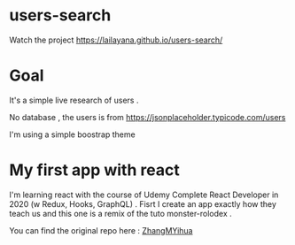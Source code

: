 # users-search
Watch the project https://lailayana.github.io/users-search/

<h1> Goal </h1>

It's a simple live research of users .

No database , the users is from https://jsonplaceholder.typicode.com/users

I'm using a simple boostrap theme 

<h1> My first app with react </h1>
I'm learning react with the course of Udemy  Complete React Developer in 2020 (w Redux, Hooks, GraphQL) . Fisrt I create an app exactly how they teach us and this one is a remix of the tuto monster-rolodex . 

You can find the original repo here : <a href="https://github.com/ZhangMYihua/monsters-rolodex-complete">ZhangMYihua</a>

